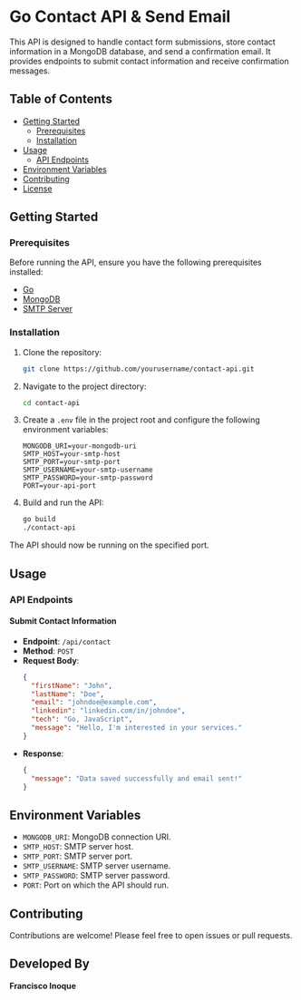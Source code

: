 
# Go Contact API & Send Email

This API is designed to handle contact form submissions, store contact information in a MongoDB database, and send a confirmation email. It provides endpoints to submit contact information and receive confirmation messages.

## Table of Contents

- [Getting Started](#getting-started)
  - [Prerequisites](#prerequisites)
  - [Installation](#installation)
- [Usage](#usage)
  - [API Endpoints](#api-endpoints)
- [Environment Variables](#environment-variables)
- [Contributing](#contributing)
- [License](#license)

## Getting Started

### Prerequisites

Before running the API, ensure you have the following prerequisites installed:

- [Go](https://golang.org/doc/install)
- [MongoDB](https://docs.mongodb.com/manual/installation/)
- [SMTP Server](https://en.wikipedia.org/wiki/Simple_Mail_Transfer_Protocol)

### Installation

1. Clone the repository:

   ```bash
   git clone https://github.com/yourusername/contact-api.git
   ```

2. Navigate to the project directory:

   ```bash
   cd contact-api
   ```

3. Create a `.env` file in the project root and configure the following environment variables:

   ```
   MONGODB_URI=your-mongodb-uri
   SMTP_HOST=your-smtp-host
   SMTP_PORT=your-smtp-port
   SMTP_USERNAME=your-smtp-username
   SMTP_PASSWORD=your-smtp-password
   PORT=your-api-port
   ```

4. Build and run the API:

   ```bash
   go build
   ./contact-api
   ```

The API should now be running on the specified port.

## Usage

### API Endpoints

#### Submit Contact Information

- **Endpoint**: `/api/contact`
- **Method**: `POST`
- **Request Body**:
  ```json
  {
    "firstName": "John",
    "lastName": "Doe",
    "email": "johndoe@example.com",
    "linkedin": "linkedin.com/in/johndoe",
    "tech": "Go, JavaScript",
    "message": "Hello, I'm interested in your services."
  }
  ```
- **Response**:
  ```json
  {
    "message": "Data saved successfully and email sent!"
  }
  ```

## Environment Variables

- `MONGODB_URI`: MongoDB connection URI.
- `SMTP_HOST`: SMTP server host.
- `SMTP_PORT`: SMTP server port.
- `SMTP_USERNAME`: SMTP server username.
- `SMTP_PASSWORD`: SMTP server password.
- `PORT`: Port on which the API should run.

## Contributing

Contributions are welcome! Please feel free to open issues or pull requests.

## Developed By

**Francisco Inoque**

